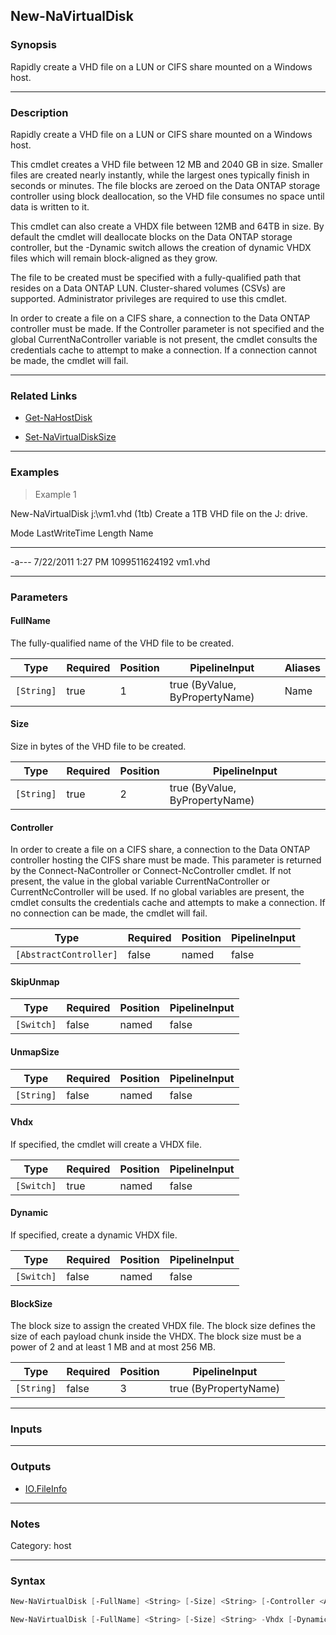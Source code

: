 New-NaVirtualDisk
-----------------

### Synopsis
Rapidly create a VHD file on a LUN or CIFS share mounted on a Windows host.

---

### Description

Rapidly create a VHD file on a LUN or CIFS share mounted on a Windows host.

This cmdlet creates a VHD file between 12 MB and 2040 GB in size.  Smaller files are created nearly instantly, while the largest ones typically finish in seconds or minutes.  The file blocks are zeroed on the Data ONTAP storage controller using block deallocation, so the VHD file consumes no space until data is written to it.

This cmdlet can also create a VHDX file between 12MB and 64TB in size.  By default the cmdlet will deallocate blocks on the Data ONTAP storage controller, but the -Dynamic switch allows the creation of dynamic VHDX files which will remain block-aligned as they grow.

The file to be created must be specified with a fully-qualified path that resides on a Data ONTAP LUN.  Cluster-shared volumes (CSVs) are supported.  Administrator privileges are required to use this cmdlet.

In order to create a file on a CIFS share, a connection to the Data ONTAP controller must be made.  If the Controller parameter is not specified and the global CurrentNaController variable is not present, the cmdlet consults the credentials cache to attempt to make a connection.  If a connection cannot be made, the cmdlet will fail.

---

### Related Links
* [Get-NaHostDisk](Get-NaHostDisk)

* [Set-NaVirtualDiskSize](Set-NaVirtualDiskSize)

---

### Examples
> Example 1

New-NaVirtualDisk j:\vm1.vhd (1tb)
Create a 1TB VHD file on the J: drive.

Mode         LastWriteTime        Length Name
----         -------------        ------ ----
-a---  7/22/2011   1:27 PM 1099511624192 vm1.vhd

---

### Parameters
#### **FullName**
The fully-qualified name of the VHD file to be created.

|Type      |Required|Position|PipelineInput                 |Aliases|
|----------|--------|--------|------------------------------|-------|
|`[String]`|true    |1       |true (ByValue, ByPropertyName)|Name   |

#### **Size**
Size in bytes of the VHD file to be created.

|Type      |Required|Position|PipelineInput                 |
|----------|--------|--------|------------------------------|
|`[String]`|true    |2       |true (ByValue, ByPropertyName)|

#### **Controller**
In order to create a file on a CIFS share, a connection to the Data ONTAP controller hosting the CIFS share must be made.  This parameter is returned by the Connect-NaController or Connect-NcController cmdlet.  If not present, the value in the global variable CurrentNaController or CurrentNcController will be used.  If no global variables are present, the cmdlet consults the credentials cache and attempts to make a connection.  If no connection can be made, the cmdlet will fail.

|Type                  |Required|Position|PipelineInput|
|----------------------|--------|--------|-------------|
|`[AbstractController]`|false   |named   |false        |

#### **SkipUnmap**

|Type      |Required|Position|PipelineInput|
|----------|--------|--------|-------------|
|`[Switch]`|false   |named   |false        |

#### **UnmapSize**

|Type      |Required|Position|PipelineInput|
|----------|--------|--------|-------------|
|`[String]`|false   |named   |false        |

#### **Vhdx**
If specified, the cmdlet will create a VHDX file.

|Type      |Required|Position|PipelineInput|
|----------|--------|--------|-------------|
|`[Switch]`|true    |named   |false        |

#### **Dynamic**
If specified, create a dynamic VHDX file.

|Type      |Required|Position|PipelineInput|
|----------|--------|--------|-------------|
|`[Switch]`|false   |named   |false        |

#### **BlockSize**
The block size to assign the created VHDX file.  The block size defines the size of each payload chunk inside the VHDX.  The block size must be a power of 2 and at least 1 MB and at most 256 MB.

|Type      |Required|Position|PipelineInput        |
|----------|--------|--------|---------------------|
|`[String]`|false   |3       |true (ByPropertyName)|

---

### Inputs

---

### Outputs
* [IO.FileInfo](https://learn.microsoft.com/en-us/dotnet/api/System.IO.FileInfo)

---

### Notes
Category: host

---

### Syntax
```PowerShell
New-NaVirtualDisk [-FullName] <String> [-Size] <String> [-Controller <AbstractController>] [-SkipUnmap] [-UnmapSize <String>] [<CommonParameters>]
```
```PowerShell
New-NaVirtualDisk [-FullName] <String> [-Size] <String> -Vhdx [-Dynamic] [[-BlockSize] <String>] [-Controller <AbstractController>] [-SkipUnmap] [-UnmapSize <String>] [<CommonParameters>]
```
